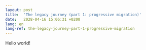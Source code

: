 ```yaml
---
layout: post
title:  'The legacy journey (part 1: progressive migration)'
date:   2028-04-16 15:06:31 +0200
lang: en
lang-ref: the-legacy-journey-part-1-progressive-migration
---
```


Hello world!
